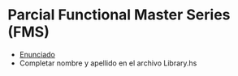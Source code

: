 # Parcial Functional Master Series (FMS)

- [Enunciado](https://docs.google.com/document/d/1AtD9mZGiUNEKmZ_aaWSCoNaeowLTMUhFRVHm-GZIF-w/edit#heading=h.jgz5zugwrvm5) 
- Completar nombre y apellido en el archivo Library.hs
